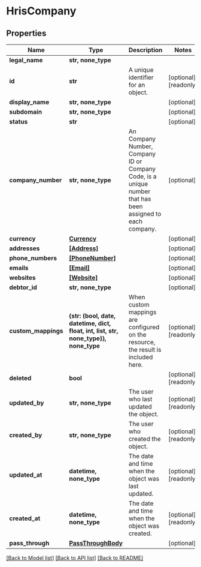 # HrisCompany


## Properties
Name | Type | Description | Notes
------------ | ------------- | ------------- | -------------
**legal_name** | **str, none_type** |  | 
**id** | **str** | A unique identifier for an object. | [optional] [readonly] 
**display_name** | **str, none_type** |  | [optional] 
**subdomain** | **str, none_type** |  | [optional] 
**status** | **str** |  | [optional] 
**company_number** | **str, none_type** | An Company Number, Company ID or Company Code, is a unique number that has been assigned to each company. | [optional] 
**currency** | [**Currency**](Currency.md) |  | [optional] 
**addresses** | [**[Address]**](Address.md) |  | [optional] 
**phone_numbers** | [**[PhoneNumber]**](PhoneNumber.md) |  | [optional] 
**emails** | [**[Email]**](Email.md) |  | [optional] 
**websites** | [**[Website]**](Website.md) |  | [optional] 
**debtor_id** | **str, none_type** |  | [optional] 
**custom_mappings** | **{str: (bool, date, datetime, dict, float, int, list, str, none_type)}, none_type** | When custom mappings are configured on the resource, the result is included here. | [optional] [readonly] 
**deleted** | **bool** |  | [optional] [readonly] 
**updated_by** | **str, none_type** | The user who last updated the object. | [optional] [readonly] 
**created_by** | **str, none_type** | The user who created the object. | [optional] [readonly] 
**updated_at** | **datetime, none_type** | The date and time when the object was last updated. | [optional] [readonly] 
**created_at** | **datetime, none_type** | The date and time when the object was created. | [optional] [readonly] 
**pass_through** | [**PassThroughBody**](PassThroughBody.md) |  | [optional] 

[[Back to Model list]](../../README.md#documentation-for-models) [[Back to API list]](../../README.md#documentation-for-api-endpoints) [[Back to README]](../../README.md)


